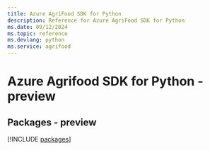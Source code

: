 ```yaml
---
title: Azure AgriFood SDK for Python
description: Reference for Azure AgriFood SDK for Python
ms.date: 09/12/2024
ms.topic: reference
ms.devlang: python
ms.service: agrifood
---
```

# Azure Agrifood SDK for Python - preview
## Packages - preview
[!INCLUDE [packages](agrifood-index.md)]